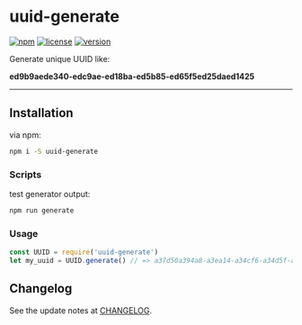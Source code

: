 # uuid-generate

[![npm](https://img.shields.io/npm/dt/uuid-generate.svg)](https://www.npmjs.com/package/uuid-generate)
[![license](https://img.shields.io/npm/l/uuid-generate.svg)](https://github.com/victorgianvechio/uuid-generate/blob/master/LICENSE)
[![version](https://img.shields.io/npm/v/uuid-generate.svg)](https://github.com/victorgianvechio/uuid-generate/blob/master/CHANGELOG.md)

Generate unique UUID like:

**ed9b9aede340-edc9ae-ed18ba-ed5b85-ed65f5ed25daed1425**

----

## Installation

via npm:

```sh
npm i -S uuid-generate
```

### Scripts

test generator output:

```sh
npm run generate
```

### Usage

```javascript
const UUID = require('uuid-generate')
let my_uuid = UUID.generate() // => a37d50a394a8-a3ea14-a34cf6-a34d5f-a3fbf8a311e7a36c30
```

## Changelog

See the update notes at [CHANGELOG](https://github.com/victorgianvechio/uuid-generate/blob/master/CHANGELOG.md).

